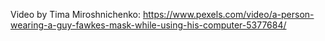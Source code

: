Video by Tima Miroshnichenko: https://www.pexels.com/video/a-person-wearing-a-guy-fawkes-mask-while-using-his-computer-5377684/